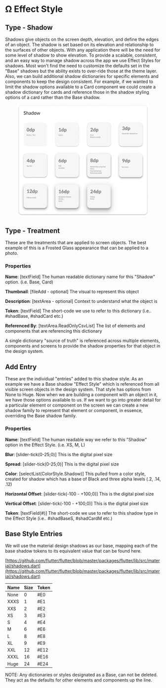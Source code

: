 # Ω Effect Style

## Type - Shadow

Shadows give objects on the screen depth, elevation, and define the edges of an object. The shadow is set based on its elevation and relationship to the surfaces of other objects. With any application there will be the need for some level of shadow to show elevation. To provide a scalable, consistent, and an easy way to manage shadow across the app we use Effect Styles for shadows. Most won't find the need to customize the defaults set in the "Base" shadows but the ability exists to over-ride those at the theme layer. Also, we can build additional shadow dictionaries for specific elements and components to keep the design consistent. For example, if we wanted to limit the shadow options available to a Card component we could create a shadow dictionary for cards and reference those in the shadow styling options of a card rather than the Base shadow.

<figure><img src="../../.gitbook/assets/shadow.png" alt=""><figcaption></figcaption></figure>

## Type - Treatment

These are the treatments that are applied to screen objects. The best example of this is a Frosted Glass appearance that can be applied to a photo.

### Properties

**Name**: \[textField] The human readable dictionary name for this "Shadow" option. (i.e. Base, Card)

**Thumbnail**: \[fileAdd - optional] The visual to represent this object

**Description**: \[textArea - optional] Context to understand what the object is

**Token**: \[textField] The short-code we use to refer to this dictionary (i.e.. #shadBase, #shadCard etc.)

**Referenced By**: \[textArea.ReadOnlyCsvList] The list of elements and components that are referencing this dictionary

A single dictionary "source of truth" is referenced across multiple elements, components and screens to provide the shadow properties for that object in the design system.

## Add Entry

These are the individual "entries" added to this shadow style. As an example we have a Base shadow "Effect Style" which is referenced from all visible screen objects in the design system. That style has options from None to Huge. Now when we are building a component with an object in it, we have those options available to us. If we want to go into greater detail for a particular element or component on the screen we can create a new shadow family to represent that element or component, in essence, overriding the Base shadow family.

### Properties

**Name**: \[textField] The human readable way we refer to this "Shadow" option in the Effect Style. (i.e. XS, M, L)

**Blur**: \[slider-tick(0-25;0)] This is the digital pixel size

**Spread**: \[slider-tick(0-25;0)] This is the digital pixel size

**Color**: \[selectList(ColorStyle.Shadow)] This pulled from a color style, created for shadow which has a base of Black and three alpha levels (.2, .14, .12)

**Horizontal Offset**: \[slider-tick(-100 - +100;0)] This is the digital pixel size

**Vertical Offset**: \[slider-tick(-100 - +100;0)] This is the digital pixel size

**Token**: \[textField(#)] The short-code we use to refer to this shadow type in the Effect Style (i.e.. #shadBaseS, #shadCardM etc.)

## Base Style Entries

We will use the material design shadows as our base, mapping each of the base shadow tokens to its equivalent value that can be found here.

[https://github.com/flutter/flutter/blob/master/packages/flutter/lib/src/material/shadows.dart](https://github.com/flutter/flutter/blob/master/packages/flutter/lib/src/material/shadows.dart)

| Name | Size | Token |
| ---- | ---- | ----- |
| None | 0    | #E0   |
| XXXS | 1    | #E1   |
| XXS  | 2    | #E2   |
| XS   | 3    | #E3   |
| S    | 4    | #E4   |
| M    | 6    | #E6   |
| L    | 8    | #E8   |
| XL   | 9    | #E9   |
| XXL  | 12   | #E12  |
| XXXL | 16   | #E16  |
| Huge | 24   | #E24  |

NOTE: Any dictionaries or styles designated as a Base, can not be deleted. They act as the defaults for other elements and components up the line.
